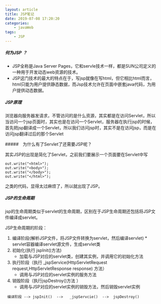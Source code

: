 ```yaml
---
layout: article
title: JSP笔记
date: 2019-07-08 17:20:20
categories:
	- javaWeb
tags:
	- JSP
---
```




##### 何为JSP ？

* JSP全称是Java Server Pages，它和servle技术一样，都是SUN公司定义的一种用于开发动态web资源的技术。<!--more-->
* JSP这门技术的最大的特点在于，写jsp就像在写html，但它相比html而言，html只能为用户提供静态数据，而Jsp技术允许在页面中嵌套java代码，为用户提供动态数据。

##### JSP原理

浏览器向服务器发请求，不管访问的是什么资源，其实都是在访问Servlet，所以当访问一个jsp页面时，其实也是在访问一个Servlet，服务器在执行jsp的时候，首先把jsp翻译成一个Servlet，所以我们访问jsp时，其实不是在访问jsp，而是在访问jsp翻译过后的那个Servlet

#####　为什么有了Servlet了还需要JSP呢？

其实JSP的出现是简化了Servlet，之前我们要展示一个页面要在Servlet中写  

```
out.write("<html>");
out.write("<body>");
out.write("</body>");
out.write("</html>");
```

之类的代码，显得太过麻烦了，所以就出现了JSP。

##### JSP的生命周期

jsp的生命周期类似于servlet的生命周期，区别在于JSP生命周期还包括将JSP文件编译成servlet。

JSP生命周期的阶段：

1. 编译阶段(解析JSP文件，将JSP文件转换为servlet，然后编译servlet)
   *　servlet容器编译servlet源文件，生成servlet类
2. 初始化(执行 jspInit()方法)
   * 加载与JSP对应的servlet类，创建其实例，并调用它的初始化方法
3. 执行阶段（执行 _jspService(HttpServletRequest request,HttpServletResponse response) 方法）
   * 调用与JSP对应的servlet实例的服务方法
4. 销毁阶段（执行jspDestroy()方法 ）
   * 调用与JSP对应的servlet实例的销毁方法，然后销毁servlet实例

```
 编译阶段 --> jspInit()  -->   _jspServcie()  -->  jspDestroy()
```